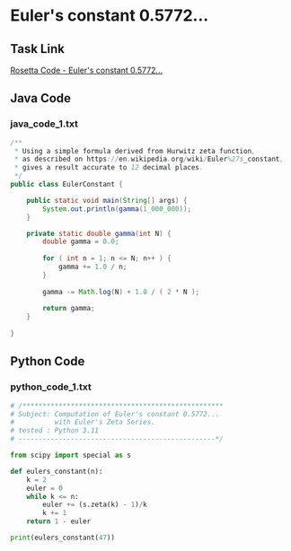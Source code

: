 # Euler's constant 0.5772...

## Task Link
[Rosetta Code - Euler's constant 0.5772...](https://rosettacode.org/wiki/Euler%27s_constant_0.5772...)

## Java Code
### java_code_1.txt
```java
/**
 * Using a simple formula derived from Hurwitz zeta function,
 * as described on https://en.wikipedia.org/wiki/Euler%27s_constant,
 * gives a result accurate to 12 decimal places.
 */
public class EulerConstant {

	public static void main(String[] args) {		
		System.out.println(gamma(1_000_000));
	}

    private static double gamma(int N) {
		double gamma = 0.0;
		
		for ( int n = 1; n <= N; n++ ) {
			gamma += 1.0 / n;
		}
		
		gamma -= Math.log(N) + 1.0 / ( 2 * N );
		
		return gamma;
	}
	
}

```

## Python Code
### python_code_1.txt
```python
# /**************************************************
# Subject: Computation of Euler's constant 0.5772...
#          with Euler's Zeta Series.
# tested : Python 3.11 
# -------------------------------------------------*/

from scipy import special as s

def eulers_constant(n):
    k = 2
    euler = 0
    while k <= n:
        euler += (s.zeta(k) - 1)/k
        k += 1
    return 1 - euler

print(eulers_constant(47))

```

